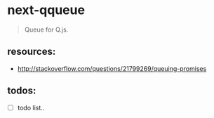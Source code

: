 # next-qqueue
> Queue for Q.js.


## resources:
+ http://stackoverflow.com/questions/21799269/queuing-promises


## todos:
- [ ] todo list..
